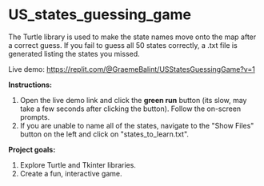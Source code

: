 # US_states_guessing_game
The Turtle library is used to make the state names move onto the map after a correct guess. If you fail to guess all 50 states correctly, a .txt file is generated listing the states you missed. 

Live demo: https://replit.com/@GraemeBalint/USStatesGuessingGame?v=1

**Instructions:**

1. Open the live demo link and click the **green run** button (its slow, may take a few seconds after clicking the button). Follow the on-screen prompts.
2. If you are unable to name all of the states, navigate to the "Show Files" button on the left and click on "states_to_learn.txt".

**Project goals:**

1. Explore Turtle and Tkinter libraries.
2. Create a fun, interactive game.
